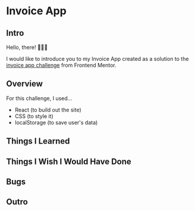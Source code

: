 # Invoice App

## Intro

Hello, there! 🙋🏽‍♂️

I would like to introduce you to my Invoice App created as a solution to the <a href='https://www.frontendmentor.io/challenges/invoice-app-i7KaLTQjl'>invoice app challenge</a> from Frontend Mentor.

## Overview

For this challenge, I used...

- React (to build out the site)
- CSS (to style it) 
- localStorage (to save user's data)

## Things I Learned



## Things I Wish I Would Have Done



## Bugs


## Outro
